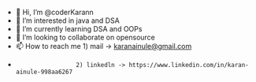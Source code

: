 - 👋 Hi, I’m @coderKarann
- 👀 I’m interested in java and DSA 
- 🌱 I’m currently learning DSA and OOPs
- 💞️ I’m looking to collaborate on opensource
- 📫 How to reach me  1) mail -> karanainule@gmail.com
-                      2) linkedln -> https://www.linkedin.com/in/karan-ainule-998aa6267

<!---
coderKarann/coderKarann is a ✨ special ✨ repository because its `README.md` (this file) appears on your GitHub profile.
You can click the Preview link to take a look at your changes.
--->
